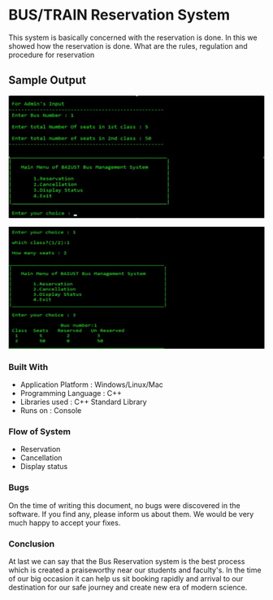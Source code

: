 # BUS/TRAIN Reservation System

This system is basically concerned with the reservation is done.
In this we showed how the reservation is done.
What are the rules, regulation and procedure for reservation

## Sample Output

![ss_output1](https://github.com/mhreza76/Bus_Train_Reaservation_System/blob/main/screenshot_1.jpg)

![ss_output2](https://github.com/mhreza76/Bus_Train_Reaservation_System/blob/main/screenshot_2.jpg)


### Built With

* Application Platform : Windows/Linux/Mac
* Programming Language : C++
* Libraries used : C++ Standard Library
* Runs on : Console


### Flow of System
* Reservation
* Cancellation
* Display status


### Bugs

On the time of writing this document, no bugs were discovered in the software. If you find any, please inform us about them. We would be very much happy to accept your fixes.


### Conclusion
At last we can say that the Bus Reservation system is the best process which is created a praiseworthy near our students and faculty's. In the time of our big occasion it can help us sit booking rapidly and arrival to our destination for our safe journey and create new era of modern science.
